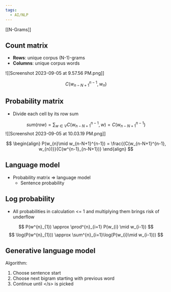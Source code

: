 ```yaml
---
tags:
  - AI/NLP
---
```


[[N-Grams]]

## Count matrix
- __Rows__: unique corpus (N-1)-grams
- __Columns__: unique corpus words

![[Screenshot 2023-09-05 at 9.57.56 PM.png]]

$$
C(w^{n-1}_{n-N+1}, w_{n})
$$

## Probability matrix
- Divide each cell by its row sum

$$
sum(row) = \sum_{w \in V}C(w^{n-1}_{n-N+1}, w) = C(w^{n-1}_{n-N+1})
$$
![[Screenshot 2023-09-05 at 10.03.19 PM.png]]

$$
\begin{align}
P(w_{n}\mid w_{n-N+1}^{n-1}) = \frac{{C(w_{n-N+1}^{n-1}, w_{n})}}{C(w^{n-1}_{n-N+1})}
\end{align}
$$

## Language model
- Probability matrix => language model
	- Sentence probability


## Log probability
- All probabilities in calculation <= 1 and multiplying them brings risk of underflow

$$
P(w^{n}_{1}) \approx \prod^{n}_{i=1} P(w_{i} \mid w_{i-1})
$$
$$
\log(P(w^{n}_{1})) \approx \sum^{n}_{i=1}\log(P(w_{i}\mid w_{i-1}))
$$


## Generative language model
Algorithm:
1. Choose sentence start
2. Choose next bigram starting with previous word
3. Continue until \</s> is picked


